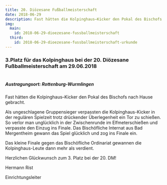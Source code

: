```yaml
---
title: 20. Diözesane Fußballmeisterschaft
date: 2018-06-29
description: Fast hätten die Kolpinghaus–Kicker den Pokal des Bischofs nach Hause gebracht
img:
  main:
    id: 2018-06-29-dioezesane-fussballmeisterschaft
  third:
    id: 2018-06-29-dioezesane-fussballmeisterschaft-urkunde
---
```



### 3.Platz für das Kolpinghaus bei der 20. Diözesane Fußballmeisterschaft <!--mehr--> am 29.06.2018<br><br>

##### Austragungsort: Rottenburg-Wurmlingen


Fast hätten die Kolpinghaus–Kicker den Pokal des Bischofs nach Hause gebracht.

Als ungeschlagene Gruppensieger verpassten die Kolpinghaus-Kicker in der regulären Spielzeit trotz drückender Überlegenheit ein Tor zu schießen. So verlor man unglücklich in der Zwischenrunde im Elfmeterschießen und verpasste den Einzug ins Finale.
Das Bischöfliche Internat aus Bad Mergentheim gewann das Spiel glücklich und zog ins Finale ein.

Das kleine Finale gegen das Bischöfliche Ordinariat gewannen die Kolpinghaus-Leute dann mehr als verdient.

Herzlichen Glückwunsch zum 3. Platz bei der 20. DM!


Hermann Rist

Einrichtungsleiter
